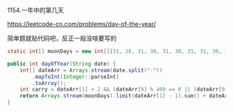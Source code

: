 1154.一年中的第几天

https://leetcode-cn.com/problems/day-of-the-year/

简单题就贴代码吧，反正一般没啥要写的



```java
static int[] moonDays = new int[]{31, 28, 31, 30, 31, 30, 31, 31, 30, 31, 30, 31};

public int dayOfYear(String date) {
    int[] dateArr = Arrays.stream(date.split("-"))
        .mapToInt(Integer::parseInt)
        .toArray();
    int carry = dateArr[1] > 2 && (dateArr[0] % 400 == 0 || (dateArr[0] % 100 != 0 && dateArr[0] % 4 == 0)) ? 1 : 0;
    return Arrays.stream(moonDays).limit(dateArr[1] - 1).sum() + dateArr[2] + carry;
}
```

